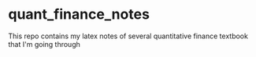 # quant_finance_notes
This repo contains my latex notes of several quantitative finance textbook that I'm going through
